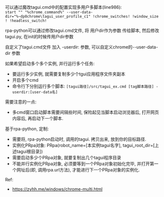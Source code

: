 可以通过魔改tagui.cmd中的配置实现多用户多脚本(line986):
`start "" "%chrome_command%" --user-data-dir="%~dp0chrome\tagui_user_profile_c1" !chrome_switches! !window_size! !headless_switch!`

rpa-python可以通过修改tagui.cmd文件, 将 用户dir作为参数 传给脚本, 然后修改tagui.py, 在init的时候传用户dir参数

自定义了tagui.cmd文件  加入 -userdir: 参数, 可以自定义chrome的--user-data-dir 参数


如果希望启动多个多个实例, 并行运行多个任务: 
* 要运行多少实例, 就需要复制多少个tgui应用程序文件夹副本 
* 开启多个cmd 
* 命令行下分别运行多个脚本: `[tagui路径]/src/tagui_ex.cmd [tag脚本路径] -userdir:[user-data名]`

需要注意的一点: 
* 多cmd窗口启动脚本需要间隔些时间, 保险起见当脚本启动浏览器后, 打开网页内容后, 再启动下一个脚本. 


基于rpa-python, 定制:
* 需要将, rpa-python启动时, 调用的tagui. 拷贝出来, 放到你的目标路径. 
*  实例化PRpa对象: PRpa(robot_name=[本实例tagui名字], tagui_root_dir=[上述tagui根目录])
*  需要启动多少个PRpa对象, 就要复制出几个tagui程序目录
*  不能并行实例化PRpa对象, 必须要等到一个PRpa对象初始化完毕, 并打开第一个网址后(即, 调用rpa.url方法), 才能进行下一个PRpa对象的实例化. 

Ref:
* <https://zyhh.me/windows/chrome-multi.html>